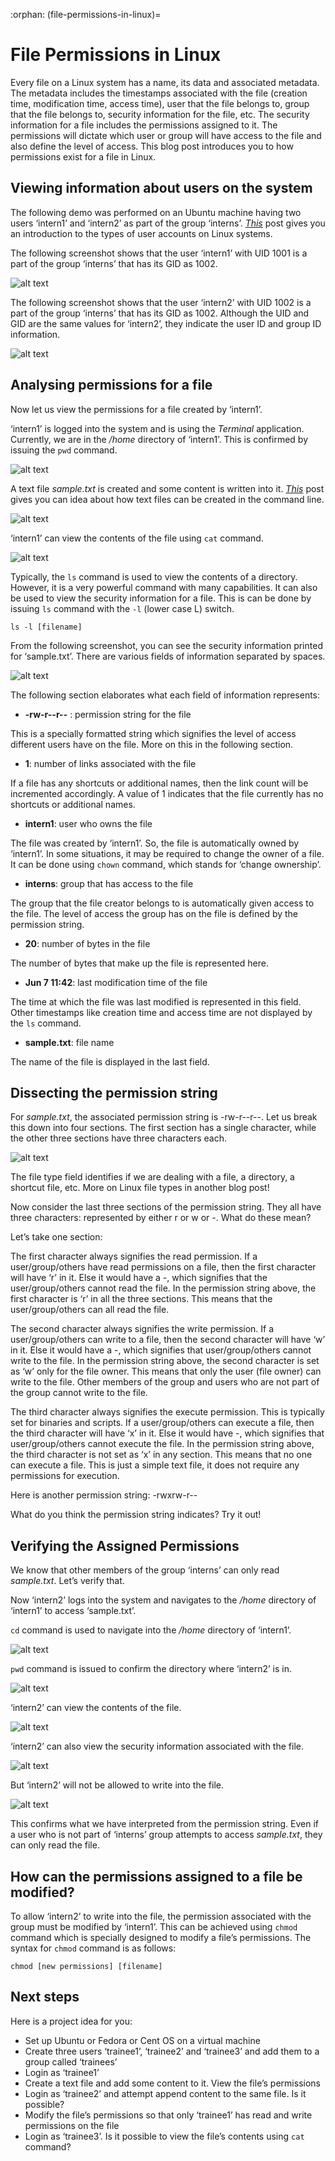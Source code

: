:orphan:
(file-permissions-in-linux)=

# File Permissions in Linux

Every file on a Linux system has a name, its data and associated metadata. The metadata includes the timestamps associated with the file (creation time, modification time, access time), user that the file belongs to, group that the file belongs to, security information for the file, etc. The security information for a file includes the permissions assigned to it. The permissions will dictate which user or group will have access to the file and also define the level of access. This blog post introduces you to how permissions exist for a file in Linux.

## Viewing information about users on the system

The following demo was performed on an Ubuntu machine having two users ‘intern1’ and ‘intern2’ as part of the group ‘interns’. _[This](user-accounts-on-linux-systems)_ post gives you an introduction to the types of user accounts on Linux systems.

The following screenshot shows that the user ‘intern1’ with UID 1001 is a part of the group ‘interns’ that has its GID as 1002.

![alt text](images/perm-1.png)

The following screenshot shows that the user ‘intern2’ with UID 1002 is a part of the group ‘interns’ that has its GID as 1002. Although the UID and GID are the same values for ‘intern2’, they indicate the user ID and group ID information.

![alt text](images/perm-2.png)

## Analysing permissions for a file

Now let us view the permissions for a file created by ‘intern1’.

‘intern1’ is logged into the system and is using the _Terminal_ application. Currently, we are in the _/home_ directory of ‘intern1’. This is confirmed by issuing the `pwd` command.

![alt text](images/perm-3.png)

A text file _sample.txt_ is created and some content is written into it. _[This](linux-command-line-101-basic-redirection-and-pipes)_ post gives you can idea about how text files can be created in the command line.

![alt text](images/perm-4.png)

‘intern1’ can view the contents of the file using `cat` command.

![alt text](images/perm-5.png)

Typically, the `ls` command is used to view the contents of a directory. However, it is a very powerful command with many capabilities. It can also be used to view the security information for a file. This is can be done by issuing `ls` command with the `-l` (lower case L) switch.

`ls -l [filename]`

From the following screenshot, you can see the security information printed for ‘sample.txt’. There are various fields of information separated by spaces.

![alt text](images/perm-6.png)

The following section elaborates what each field of information represents:

- **-rw-r--r--** : permission string for the file

This is a specially formatted string which signifies the level of access different users have on the file. More on this in the following section.

- **1**: number of links associated with the file

If a file has any shortcuts or additional names, then the link count will be incremented accordingly. A value of 1 indicates that the file currently has no shortcuts or additional names.

- **intern1**: user who owns the file

The file was created by ‘intern1’. So, the file is automatically owned by ‘intern1’. In some situations, it may be required to change the owner of a file. It can be done using `chown` command, which stands for ‘change ownership’.

- **interns**: group that has access to the file

The group that the file creator belongs to is automatically given access to the file. The level of access the group has on the file is defined by the permission string.

- **20**: number of bytes in the file

The number of bytes that make up the file is represented here.

- **Jun 7 11:42**: last modification time of the file

The time at which the file was last modified is represented in this field. Other timestamps like creation time and access time are not displayed by the `ls` command.

- **sample.txt**: file name

The name of the file is displayed in the last field.

## Dissecting the permission string

For _sample.txt_, the associated permission string is -rw-r--r--. Let us break this down into four sections. The first section has a single character, while the other three sections have three characters each.

![alt text](images/perm-7.png)

The file type field identifies if we are dealing with a file, a directory, a shortcut file, etc. More on Linux file types in another blog post!

Now consider the last three sections of the permission string. They all have three characters: represented by either r or w or -. What do these mean?

Let’s take one section:

The first character always signifies the read permission. If a user/group/others have read permissions on a file, then the first character will have ‘r’ in it. Else it would have a -, which signifies that the user/group/others cannot read the file. In the permission string above, the first character is ‘r’ in all the three sections. This means that the user/group/others can all read the file.

The second character always signifies the write permission. If a user/group/others can write to a file, then the second character will have ‘w’ in it. Else it would have a -, which signifies that user/group/others cannot write to the file. In the permission string above, the second character is set as ‘w’ only for the file owner. This means that only the user (file owner) can write to the file. Other members of the group and users who are not part of the group cannot write to the file.

The third character always signifies the execute permission. This is typically set for binaries and scripts. If a user/group/others can execute a file, then the third character will have ‘x’ in it. Else it would have -, which signifies that user/group/others cannot execute the file. In the permission string above, the third character is not set as ‘x’ in any section. This means that no one can execute a file. This is just a simple text file, it does not require any permissions for execution.

Here is another permission string: -rwxrw-r--

What do you think the permission string indicates? Try it out!

## Verifying the Assigned Permissions

We know that other members of the group ‘interns’ can only read _sample.txt_. Let’s verify that.

Now ‘intern2’ logs into the system and navigates to the _/home_ directory of ‘intern1’ to access ‘sample.txt’.

`cd` command is used to navigate into the _/home_ directory of ‘intern1’.

![alt text](images/perm-8.png)

`pwd` command is issued to confirm the directory where ‘intern2’ is in.

![alt text](images/perm-9.png)

‘intern2’ can view the contents of the file.

![alt text](images/perm-10.png)

‘intern2’ can also view the security information associated with the file.

![alt text](images/perm-11.png)

But ‘intern2’ will not be allowed to write into the file.

![alt text](images/perm-12.png)

This confirms what we have interpreted from the permission string. Even if a user who is not part of ‘interns’ group attempts to access _sample.txt_, they can only read the file.

## How can the permissions assigned to a file be modified?

To allow ‘intern2’ to write into the file, the permission associated with the group must be modified by ‘intern1’. This can be achieved using `chmod` command which is specially designed to modify a file’s permissions. The syntax for `chmod` command is as follows:

`chmod [new permissions] [filename]`

## Next steps

Here is a project idea for you:

- Set up Ubuntu or Fedora or Cent OS on a virtual machine
- Create three users ‘trainee1’, ‘trainee2’ and ‘trainee3’ and add them to a group called ‘trainees’
- Login as ‘trainee1’
- Create a text file and add some content to it. View the file’s permissions
- Login as ‘trainee2’ and attempt append content to the same file. Is it possible?
- Modify the file’s permissions so that only ‘trainee1’ has read and write permissions on the file
- Login as ‘trainee3’. Is it possible to view the file’s contents using `cat` command?
